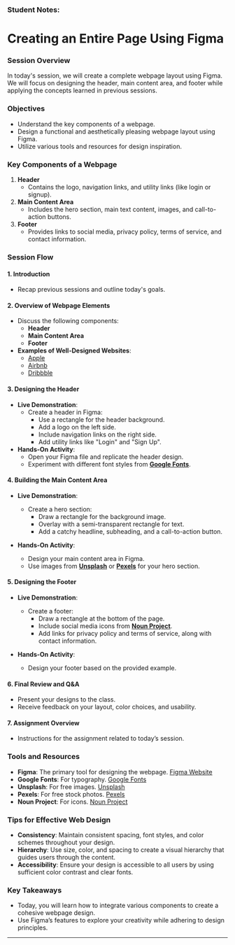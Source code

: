 ### Student Notes:

# Creating an Entire Page Using Figma

### **Session Overview**

In today's session, we will create a complete webpage layout using Figma. We will focus on designing the header, main content area, and footer while applying the concepts learned in previous sessions.

### **Objectives**

- Understand the key components of a webpage.
- Design a functional and aesthetically pleasing webpage layout using Figma.
- Utilize various tools and resources for design inspiration.

### **Key Components of a Webpage**

1. **Header**
   - Contains the logo, navigation links, and utility links (like login or signup).
2. **Main Content Area**
   - Includes the hero section, main text content, images, and call-to-action buttons.
3. **Footer**
   - Provides links to social media, privacy policy, terms of service, and contact information.

### **Session Flow**

#### **1. Introduction**

- Recap previous sessions and outline today's goals.

#### **2. Overview of Webpage Elements**

- Discuss the following components:
  - **Header**
  - **Main Content Area**
  - **Footer**
- **Examples of Well-Designed Websites**:
  - [Apple](https://www.apple.com)
  - [Airbnb](https://www.airbnb.com)
  - [Dribbble](https://dribbble.com)

#### **3. Designing the Header**

- **Live Demonstration**:
  - Create a header in Figma:
    - Use a rectangle for the header background.
    - Add a logo on the left side.
    - Include navigation links on the right side.
    - Add utility links like "Login" and "Sign Up".
- **Hands-On Activity**:
  - Open your Figma file and replicate the header design.
  - Experiment with different font styles from **[Google Fonts](https://fonts.google.com)**.

#### **4. Building the Main Content Area**

- **Live Demonstration**:

  - Create a hero section:
    - Draw a rectangle for the background image.
    - Overlay with a semi-transparent rectangle for text.
    - Add a catchy headline, subheading, and a call-to-action button.

- **Hands-On Activity**:
  - Design your main content area in Figma.
  - Use images from **[Unsplash](https://unsplash.com)** or **[Pexels](https://www.pexels.com)** for your hero section.

#### **5. Designing the Footer**

- **Live Demonstration**:

  - Create a footer:
    - Draw a rectangle at the bottom of the page.
    - Include social media icons from **[Noun Project](https://thenounproject.com)**.
    - Add links for privacy policy and terms of service, along with contact information.

- **Hands-On Activity**:
  - Design your footer based on the provided example.

#### **6. Final Review and Q&A**

- Present your designs to the class.
- Receive feedback on your layout, color choices, and usability.

#### **7. Assignment Overview**

- Instructions for the assignment related to today’s session.

### **Tools and Resources**

- **Figma**: The primary tool for designing the webpage. [Figma Website](https://www.figma.com)
- **Google Fonts**: For typography. [Google Fonts](https://fonts.google.com)
- **Unsplash**: For free images. [Unsplash](https://unsplash.com)
- **Pexels**: For free stock photos. [Pexels](https://www.pexels.com)
- **Noun Project**: For icons. [Noun Project](https://thenounproject.com)

### **Tips for Effective Web Design**

- **Consistency**: Maintain consistent spacing, font styles, and color schemes throughout your design.
- **Hierarchy**: Use size, color, and spacing to create a visual hierarchy that guides users through the content.
- **Accessibility**: Ensure your design is accessible to all users by using sufficient color contrast and clear fonts.

### **Key Takeaways**

- Today, you will learn how to integrate various components to create a cohesive webpage design.
- Use Figma’s features to explore your creativity while adhering to design principles.

---
